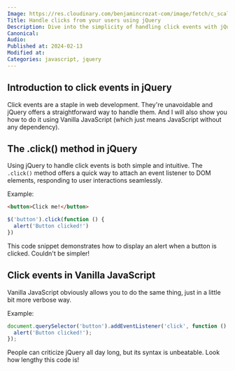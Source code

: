 ```yaml
---
Image: https://res.cloudinary.com/benjamincrozat-com/image/fetch/c_scale,f_webp,q_auto,w_1200/https://github.com/benjamincrozat/content/assets/3613731/e4ed420c-e4f6-4ce9-b05a-994b89d39431
Title: Handle clicks from your users using jQuery
Description: Dive into the simplicity of handling click events with jQuery and learn how to achieve the same results using modern vanilla JavaScript.
Canonical:
Audio:
Published at: 2024-02-13
Modified at:
Categories: javascript, jquery
---
```


## Introduction to click events in jQuery

Click events are a staple in web development. They're unavoidable and jQuery offers a straightforward way to handle them. And I will also show you how to do it using Vanilla JavaScript (which just means JavaScript without any dependency).

## The .click() method in jQuery

Using jQuery to handle click events is both simple and intuitive. The `.click()` method offers a quick way to attach an event listener to DOM elements, responding to user interactions seamlessly. 

Example:

```html
<button>Click me!</button>
```

```javascript
$('button').click(function () {
  alert('Button clicked!')
})
```

This code snippet demonstrates how to display an alert when a button is clicked. Couldn't be simpler!

## Click events in Vanilla JavaScript

Vanilla JavaScript obviously allows you to do the same thing, just in a little bit more verbose way.

Example:

```javascript
document.querySelector('button').addEventListener('click', function () {
  alert('Button clicked!');
});
```

People can criticize jQuery all day long, but its syntax is unbeatable. Look how lengthy this code is!
